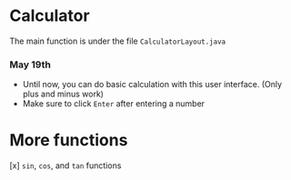 # Calculator

The main function is under the file ```CalculatorLayout.java```

### May 19th
- Until now, you can do basic calculation with this user interface. (Only plus and minus work)
- Make sure to click ```Enter``` after entering a number

# More functions
[x] ```sin```, ```cos```, and ```tan``` functions
